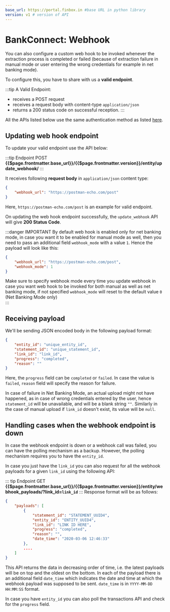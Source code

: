 ```yaml
---
base_url: https://portal.finbox.in #base URL in python library
version: v1 # version of API
---
```


# BankConnect: Webhook
You can also configure a custom web hook to be invoked whenever the extraction process is completed or failed (because of extraction failure in manual mode or user entering the wrong credentials for example in net banking mode).

To configure this, you have to share with us a **valid endpoint**.

:::tip A Valid Endpoint:
- receives a POST request
- receives a request body with content-type `application/json`
- returns a 200 status code on successful reception.
:::

All the APIs listed below use the same authentication method as listed [here](/bank-connect/rest-api.html#authentication).

## Updating web hook endpoint
To update your valid endpoint use the API below:

:::tip Endpoint
POST **{{$page.frontmatter.base_url}}/{{$page.frontmatter.version}}/entity/update_webhook/**
:::

It receives following **request body** in `application/json` content type:
```json
{
    "webhook_url": "https://postman-echo.com/post"
}
```
Here, `https://postman-echo.com/post` is an example for valid endpoint.

On updating the web hook endpoint successfully, the `update_webhook` API will give **200 Status Code**.

:::danger IMPORTANT
By default web hook is enabled only for net banking mode, in case you want it to be enabled for manual mode as well, then you need to pass an additional field `webhook_mode` with a value `1`. Hence the payload will look like this:
```json
{
    "webhook_url": "https://postman-echo.com/post",
    "webhook_mode": 1
}
```
Make sure to specify webhook mode every time you update webhook in case you want web hook to be invoked for both manual as well as net banking mode, if not specified `webhook_mode` will reset to the default value `0` (Net Banking Mode only)  
:::


## Receiving payload
We'll be sending JSON encoded body in the following payload format:
```json
{
    "entity_id": "unique_entity_id",
    "statement_id": "unique_statement_id",
    "link_id": "link_id",
    "progress": "completed",
    "reason": ""
}
```

Here, the `progress` field can be `completed` or `failed`. In case the value is `failed`, `reason` field will specify the reason for failure.

In case of failure in Net Banking Mode, an actual upload might not have happened, as in case of wrong credentials entered by the user, hence `statement_id` will be unavailable, and will be a blank string `""`. Similarly in the case of manual upload if `link_id` doesn't exist, its value will be `null`.

## Handling cases when the webhook endpoint is down
In case the webhook endpoint is down or a webhook call was failed, you can have the polling mechanism as a backup. However, the polling mechanism requires you to have the `entity_id`. 

In case you just have the `link_id` you can also request for all the webhook payloads for a given `link_id` using the following API:

::: tip Endpoint
GET **{{$page.frontmatter.base_url}}/{{$page.frontmatter.version}}/entity/webhook_payloads/?link_id=`link_id`**
:::
Response format will be as follows:
```json
{
    "payloads": [
        {
            "statement_id": "STATEMENT_UUID4",
            "entity_id": "ENTITY_UUID4",
            "link_id": "LINK ID HERE",
            "progress": "completed",
            "reason": "",
            "date_time": "2020-03-06 12:46:33"
        },
        ....
    ]
}
```

This API returns the data in decreasing order of time, i.e. the latest payloads will be on top and the oldest on the bottom. In each of the payload there is an additional field `date_time` which indicates the date and time at which the webhook payload was supposed to be sent. `date_time` is in `YYYY-MM-DD HH:MM:SS` format.

In case you have `entity_id` you can also poll the transactions API and check for the `progress` field.